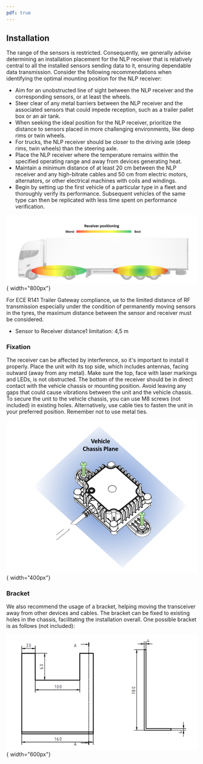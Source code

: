 ```yaml
---
pdf: true
---
```


## Installation

The range of the sensors is restricted. Consequently, we generally advise determining an installation placement for the NLP receiver that is relatively central to all the installed sensors sending data to it, ensuring dependable data transmission.
Consider the following recommendations when identifying the optimal mounting position for the NLP receiver:

- Aim for an unobstructed line of sight between the NLP receiver and the corresponding sensors, or at least the wheels.
- Steer clear of any metal barriers between the NLP receiver and the associated sensors that could impede reception, such as a trailer pallet box or an air tank.
- When seeking the ideal position for the NLP receiver, prioritize the distance to sensors placed in more challenging environments, like deep rims or twin wheels. 
- For trucks, the NLP receiver should be closer to the driving axle (deep rims, twin wheels) than the steering axle.
- Place the NLP receiver where the temperature remains within the specified operating range and away from devices generating heat.
- Maintain a minimum distance of at least 20 cm between the NLP receiver and any high-bitrate cables and 50 cm from electric motors, alternators, or other electrical machines with coils and windings.
- Begin by setting up the first vehicle of a particular type in a fleet and thoroughly verify its performance. Subsequent vehicles of the same type can then be replicated with less time spent on performance verification.

![Positioning](images/receiver_positioning.png){ width="800px"}

For ECE R141 Trailer Gateway compliance, ue to the limited distance of RF transmission especially under the condition of permanently moving sensors in the tyres, the maximum distance between the sensor and receiver must be considered.
- Sensor to Receiver distance1 limitation:	4,5 m


### Fixation

The receiver can be affected by interference, so it's important to install it properly. Place the unit with its top side, which includes antennas,  facing outward (away from any metal). Make sure the top, face with laser markings and LEDs, is not obstructed.
The bottom of the receiver should be in direct contact with the vehicle chassis or mounting position. Avoid leaving any gaps that could cause vibrations between the unit and the vehicle chassis.
To secure the unit to the vehicle chassis, you can use M8 screws (not included) in existing holes. Alternatively, use cable ties to fasten the unit in your preferred position. Remember not to use metal ties.

![Chassis placement](images/receiver_chassis.png){ width="400px"}

### Bracket

We also recommend the usage of a bracket, helping moving the transceiver away from other devices and cables. The bracket can be fixed to existing holes in the chassis, facilitating the installation overall. One possible bracket is as follows (not included):

![Receiver bracket](images/receiver_bracket.png){ width="600px"}